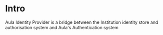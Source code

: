# Intro

Aula Identity Provider is a bridge between the Institution identity store and authorisation system and Aula's Authentication system
